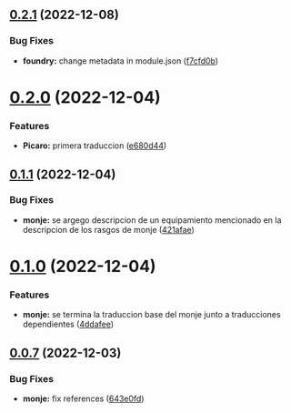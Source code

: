 ## [0.2.1](https://github.com/allnnde/pf2e-esp-translation/compare/v0.2.0...v0.2.1) (2022-12-08)


### Bug Fixes

* **foundry:** change metadata in module.json ([f7cfd0b](https://github.com/allnnde/pf2e-esp-translation/commit/f7cfd0bf459936ad28a751d037692fbec1f4e83b))



# [0.2.0](https://github.com/allnnde/pf2e-esp-translation/compare/v0.1.1...v0.2.0) (2022-12-04)


### Features

* **Picaro:** primera traduccion ([e680d44](https://github.com/allnnde/pf2e-esp-translation/commit/e680d44202a9ce8d0d5a685c13fda1e05caeefaa))



## [0.1.1](https://github.com/allnnde/pf2e-esp-translation/compare/v0.1.0...v0.1.1) (2022-12-04)


### Bug Fixes

* **monje:** se argego descripcion de un equipamiento mencionado en la descripcion de los rasgos de monje ([421afae](https://github.com/allnnde/pf2e-esp-translation/commit/421afaecd87125664ac645aecd16b9b0aea0f6b1))



# [0.1.0](https://github.com/allnnde/pf2e-esp-translation/compare/v0.0.7...v0.1.0) (2022-12-04)


### Features

* **monje:** se termina la traduccion base del monje junto a traducciones dependientes ([4ddafee](https://github.com/allnnde/pf2e-esp-translation/commit/4ddafee1a9d4ad6ed3d7b050d10c50ce7834dca8))



## [0.0.7](https://github.com/allnnde/pf2e-esp-translation/compare/v0.0.6...v0.0.7) (2022-12-03)


### Bug Fixes

* **monje:** fix references ([643e0fd](https://github.com/allnnde/pf2e-esp-translation/commit/643e0fd8b6b6cb8b322573552a833e31ddec2199))



